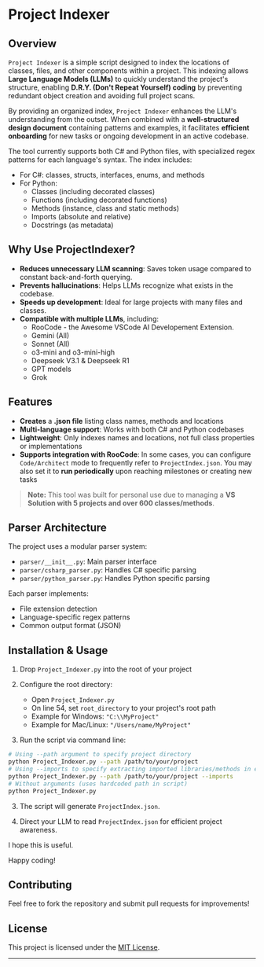 # Project Indexer

## Overview

`Project Indexer` is a simple script designed to index the locations of classes, files, and other components within a project. This indexing allows **Large Language Models (LLMs)** to quickly understand the project's structure, enabling **D.R.Y. (Don't Repeat Yourself) coding** by preventing redundant object creation and avoiding full project scans.

By providing an organized index, `Project Indexer` enhances the LLM's understanding from the outset. When combined with a **well-structured design document** containing patterns and examples, it facilitates **efficient onboarding** for new tasks or ongoing development in an active codebase.

The tool currently supports both C# and Python files, with specialized regex patterns for each language's syntax. The index includes:

- For C#: classes, structs, interfaces, enums, and methods
- For Python:
  - Classes (including decorated classes)
  - Functions (including decorated functions)
  - Methods (instance, class and static methods)
  - Imports (absolute and relative)
  - Docstrings (as metadata)

## Why Use ProjectIndexer?

- **Reduces unnecessary LLM scanning**: Saves token usage compared to constant back-and-forth querying.
- **Prevents hallucinations**: Helps LLMs recognize what exists in the codebase.
- **Speeds up development**: Ideal for large projects with many files and classes.
- **Compatible with multiple LLMs**, including:
  - RooCode - the Awesome VSCode AI Developement Extension.
  - Gemini (All)
  - Sonnet (All)
  - o3-mini and o3-mini-high
  - Deepseek V3.1 & Deepseek R1
  - GPT models
  - Grok

## Features

- **Creates** a **.json file** listing class names, methods and locations
- **Multi-language support**: Works with both C# and Python codebases
- **Lightweight**: Only indexes names and locations, not full class properties or implementations
- **Supports integration with RooCode**: In some cases, you can configure `Code/Architect` mode to frequently refer to `ProjectIndex.json`. You may also set it to **run periodically** upon reaching milestones or creating new tasks

> **Note:** This tool was built for personal use due to managing a **VS Solution with 5 projects and over 600 classes/methods**.

## Parser Architecture

The project uses a modular parser system:

- `parser/__init__.py`: Main parser interface
- `parser/csharp_parser.py`: Handles C# specific parsing
- `parser/python_parser.py`: Handles Python specific parsing

Each parser implements:

- File extension detection
- Language-specific regex patterns
- Common output format (JSON)

## Installation & Usage

1. Drop `Project_Indexer.py` into the root of your project

2. Configure the root directory:

   - Open `Project_Indexer.py`
   - On line 54, set `root_directory` to your project's root path
   - Example for Windows: `"C:\\MyProject"`
   - Example for Mac/Linux: `"/Users/name/MyProject"`

3. Run the script via command line:

```sh
# Using --path argument to specify project directory
python Project_Indexer.py --path /path/to/your/project
# Using --imports to specify extracting imported libraries/methods in each file (only supported for python right now)
python Project_Indexer.py --path /path/to/your/project --imports
# Without arguments (uses hardcoded path in script)
python Project_Indexer.py
```

3.  The script will generate `ProjectIndex.json`.

4.  Direct your LLM to read `ProjectIndex.json` for efficient project awareness.

I hope this is useful.

Happy coding!

## Contributing

Feel free to fork the repository and submit pull requests for improvements!

## License

This project is licensed under the [MIT License](LICENSE).

---
